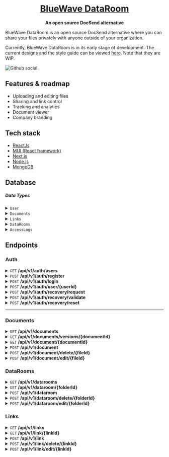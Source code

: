 <h1 align="center"><a href="https://bluewavelabs.ca" target="_blank">BlueWave DataRoom</a></h1>

<p align="center"><strong>An open source DocSend alternative</strong></p>

BlueWave DataRoom is an open source DocSend alternative where you can share your files privately with anyone outside of your organization. 

Currently, BlueWave DataRoom is in its early stage of development. The current designs and the style guide can be viewed [here](https://www.figma.com/design/GLFfhwOQeHmbcflgCTuMKA/File-Server?node-id=0-1&t=be2sQyhaO4ylDg6z-1). Note that they are WIP.

![Github social](https://github.com/user-attachments/assets/061eaa7d-0d56-4a32-8553-bbfb7fd9e0e3)

## Features & roadmap

* Uploading and editing files
* Sharing and link control
* Tracking and analytics
* Document viewer
* Company branding

## Tech stack

* [ReactJs](https://react.dev/)
* [MUI (React framework)](https://mui.com/)
* [Next.js](https://nextjs.org/)
* [Node.js](https://nodejs.org/en)
* [MongoDB](https://mongodb.com)

## Database


##### Data Types

<details>
<summary><code>User</code></summary>

| **Name**       | **Type**  | **Notes**                                                   |
| -------------- | --------- | ----------------------------------------------------------- |
| `userId`       | `string`  | **Primary Key**. Unique ID for each user                    |
| `firstName`    | `string`  | First name                                                  |
| `lastName`     | `string`  | Last name                                                   |
| `email`        | `string`  | **Unique**. User's email                                    |
| `profilePicUrl`| `string`  | URL to User's picture                                       |
| `isActive`     | `boolean` | Default: `true`                                             |
| `isVerified`   | `boolean` | Default: `false`                                            |
| `lastLogin`    | `Date`    | Timestamp of the last login                                 |
| `createdAt`    | `Date`    | **Not Null**. Timestamp when the user was created           |
| `updatedAt`    | `Date`    | **Not Null**. Timestamp when the user was last updated      |

</details>

<details>
<summary><code>Documents</code></summary>

| **Name**          | **Type**  | **Notes**                                                   |
| ----------------- | --------- | ----------------------------------------------------------- |
| `fileId`          | `string`  | **Primary Key**. Unique ID identifying the file             |
| `parentFileId`    | `string`  | **Foreign Key**. References `Documents.fileId`              |
| `fileName`        | `string`  | Name of the file                                            |
| `type`            | `string`  | File type / extension                                       |
| `fileDirectory`   | `string`  | Directory where the file is located                         |
| `fileSize`        | `int`     | Size of the file in bytes                                   |
| `mimeType`        | `string`  | MIME type of the file                                       |
| `createdBy`       | `string`  | **Foreign Key**. References `User.userId`                   |
| `createdAt`       | `Date`    | **Not Null**. Creation time                                 |
| `updatedAt`       | `Date`    | **Not Null**. Last update time                              |
| `updatedBy`       | `string`  | **Foreign Key**. References `User.userId`                   |
| `totalViews`      | `int`     | Total number of times the file was viewed                   |
| `uniqueViews`     | `int`     | Number of unique viewers of the file                        |

</details>

<details>
<summary><code>Links</code></summary>

| **Name**          | **Type**  | **Notes**                                                           |
| ----------------- | --------- | ------------------------------------------------------------------- |
| `linkId`          | `string`  | **Primary Key**. Unique ID for the link                             |
| `fileId`          | `string`  | **Foreign Key**. References `Documents.fileId`                      |
| `linkName`        | `string`  | Name of the link                                                    |
| `linkUrl`         | `string`  | URL of the link                                                     |
| `isPublic`        | `boolean` | Indicates if the link is public                                     |
| `emailRequired`   | `boolean` | Indicates if an email is required for download                      |
| `passwordRequired`| `boolean` | Indicates if a password is required to view and download the file   |
| `linkPassword`    | `string`  | Password reqired to view and download the file                      |
| `linkUrl`         | `string`  | URL of the link                                                     |
| `canExpire`       | `boolean` | Indicates if the link can expire                                    |
| `expirationTime`  | `Date`    | Expiration date of the link (nullable)                              |
| `updatedAt`       | `Date`    | **Not Null**. Last update time                                      |
| `createdAt`       | `Date`    | **Not Null**. Creation time                                         |
| `createdBy`       | `string`  | **Foreign Key**. References `User.userId`                           |

</details>

<details>
<summary><code>DataRooms</code></summary>

| **Name**          | **Type**  | **Notes**                                                   |
| ----------------- | --------- | ----------------------------------------------------------- |
| `folderId`        | `string`  | **Primary Key**. Unique ID for the folder                   |
| `folderName`      | `string`  | Name of the folder                                          |
| `folderLocation`  | `string`  | Location of the folder                                      |
| `updatedAt`       | `Date`    | **Not Null**. Last update time                              |
| `updatedBy`       | `string`  | **Foreign Key**. References `User.userId`                   |
| `createdAt`       | `Date`    | **Not Null**. Creation time                                 |
| `createdBy`       | `string`  | **Foreign Key**. References `User.userId`                   |

</details>

<details>
<summary><code>AccessLogs</code></summary>

| **Name**          | **Type**  | **Notes**                                                   |
| ----------------- | --------- | ----------------------------------------------------------- |
| `logId`           | `string`  | **Primary Key**. Unique ID for each access log              |
| `linkId`          | `string`  | **Foreign Key**. ID of the link accessed                    |
| `userId`          | `string`  | **Foreign Key**. ID of the user who accessed the link       |
| `accessTime`      | `Date`    | **Not Null**. Timestamp when the link was accessed          |
| `ipAddress`       | `string`  | IP address of the user who accessed the link                |

</details>

## Endpoints

### Auth

<details>
<summary id='#get-all-users-id'><code>GET</code> <b>/api/v1/auth/users</b></summary>

###### Method/Headers

> | Method/Headers | Value            |
> | -------------- | ---------------- |
> | Method         | GET              |
> | content-type   | application/json |

###### Response Payload

> | Type          | Notes                                 |
> | ------------- | ------------------------------------- |
> | `Array<User>` | Returns an array containing all users |

</details>

<details>
<summary id='post-register'><code>POST</code> <b>/api/v1/auth/register</b></summary>

##### Method/Headers

> | Method/Headers | Value               |
> | -------------- | ------------------- |
> | Method         | POST                |
> | content-type   | multipart/form-data |

##### Form

> | Name      | Type            | Notes                                           |
> | --------- | --------------- | ----------------------------------------------- |
> | firstName | `string`        |                                                 |
> | lastName  | `string`        |                                                 |
> | email     | `string`        | Valid email address                             |
> | password  | `string`        | Min 8 chars, One Upper, one number, one special |
> | role      | `Array<string>` | Array of user roles                             |

##### Response Payload

> | Type | Notes          |
> | ---- | -------------- |
> | User | User data      |
> | JWT  | JSON web token |

</details>

<details>
<summary id='post-login'><code>POST</code> <b>/api/v1/auth/login</b></summary>

##### Method/Headers

> | Method/Headers | Value            |
> | -------------- | ---------------- |
> | Method         | POST             |
> | content-type   | application/json |

##### Body

> | Name     | Type     | Notes               |
> | -------- | -------- | ------------------- |
> | email    | `string` | Valid email address |
> | password | `string` |                     |

##### Response Payload

> | Type | Notes          |
> | ---- | -------------- |
> | User | User data      |
> | JWT  | JSON web token |

</details>

<details>
<summary id='post-auth-user-edit-id'><code>POST</code> <b>/api/v1/auth/user/{userId}</b></summary>

###### Method/Headers

> | Method/Headers | Value               |
> | -------------- | ------------------- |
> | Method         | POST                |
> | content-type   | multipart/form-data |

##### Form

> | Name        | Type     | Notes                       |
> | ----------- | -------- | --------------------------- |
> | firstName   | `string` | Optional                    |
> | lastName    | `string` | Optional                    |
> | profileIame | `file`   | Optional                    |
> | password    | `string` | Required to change password |
> | newPassword | `string` | Required to change password |

###### Response Payload

> | Type   | Notes                    |
> | ------ | ------------------------ |
> | `User` | Returns the updated user |

</details>

<details>
<summary id='post-auth-recovery-request-id'><code>POST</code> <b>/api/v1/auth/recovery/request</b></summary>

###### Method/Headers

> | Method/Headers | Value            |
> | -------------- | ---------------- |
> | Method         | POST             |
> | content-type   | application/json |

##### Body

> | Name  | Type     | Notes        |
> | ----- | -------- | ------------ |
> | email | `string` | User's email |

###### Response Payload

> | Type            | Notes                                   |
> | --------------- | --------------------------------------- |
> | `RecoveryToken` | Returns a recovery token if email found |

</details>

<details>
<summary id='post-auth-recovery-validate-id'><code>POST</code> <b>/api/v1/auth/recovery/validate</b></summary>

###### Method/Headers

> | Method/Headers | Value            |
> | -------------- | ---------------- |
> | Method         | POST             |
> | content-type   | application/json |

##### Body

> | Name          | Type     | Notes                               |
> | ------------- | -------- | ----------------------------------- |
> | recoveryToken | `string` | Token issued in `/recovery/request` |

###### Response Payload

> | Type            | Notes                      |
> | --------------- | -------------------------- |
> | `RecoveryToken` | Returns the recovery token |

</details>

<details>
<summary id='post-auth-recovery-reset-id'><code>POST</code> <b>/api/v1/auth/recovery/reset</b></summary>

###### Method/Headers

> | Method/Headers | Value            |
> | -------------- | ---------------- |
> | Method         | POST             |
> | content-type   | application/json |

##### Body

> | Name          | Type     | Notes                                         |
> | ------------- | -------- | --------------------------------------------- |
> | recoveryToken | `string` | Token issued returned by `/recovery/validate` |
> | password      | `string` | User's new password`                          |

###### Response Payload

> | Type   | Notes                    |
> | ------ | ------------------------ |
> | `User` | Returns the updated user |

</details>

---

### Documents

<details>
<summary id='get-documents'><code>GET</code> <b>/api/v1/documents</b></summary>

##### Method/Headers

> | Method/Headers | Value            |
> | -------------- | ---------------- |
> | Method         | GET              |
> | content-type   | application/json |

##### Response Payload

> | Type               | Notes                                     |
> | ------------------ | ----------------------------------------- |
> | `Array<Document>`  | Array of all latest versions of documents |

</details>

<details>
<summary id='get-documents'><code>GET</code> <b>/api/v1/documents/versions/{documentId}</b></summary>

##### Method/Headers

> | Method/Headers | Value            |
> | -------------- | ---------------- |
> | Method         | GET              |
> | content-type   | application/json |

##### Response Payload

> | Type               | Notes                                                   |
> | ------------------ | ------------------------------------------------------- |
> | `Array<Document>`  | Array of all documents versions for the parent document |

</details>

<details>
<summary id='get-document'><code>GET</code> <b>/api/v1/document/{documentId}</b></summary>

##### Method/Headers

> | Method/Headers | Value            |
> | -------------- | ---------------- |
> | Method         | GET              |
> | content-type   | application/json |

##### Response Payload

> | Type               | Notes                                                               |
> | ------------------ | ------------------------------------------------------------------- |
> | `Document`         | Document with the id in the request parameter                       |

</details>

<details>
<summary id='post-document'><code>POST</code> <b>/api/v1/document</b></summary>

###### Method/Headers

> | Method/Headers | Value               |
> | -------------- | ------------------- |
> | Method         | POST                |
> | content-type   | multipart/form-data |

##### Body
> | Name              | Type      | Notes                                  | Accepted Values                         |
> | ----------------- | --------- | -------------------------------------- | --------------------------------------- |
> | `fileData`        | `string`  | The file to be uploaded                |                                         |
> | `fileName`        | `string`  | Name of the file                       |                                         |
> | `type`            | `string`  | File type / extension                  |                                         |
> | `fileDirectory`   | `string`  | Directory where the file should go     |                                         |
> | `fileSize`        | `int`     | Size of the file in bytes              |                                         |
> | `mimeType`        | `string`  | MIME type of the file                  |                                         |
> | `userId`          | `string`  | UserId of current user                 |                                         |

###### Response Payload

> | Type      | Notes                             |
> | --------- | --------------------------------- |
> | `Document` | Returns newly created `Document` |

</details>

<details>
<summary id='post-document-del-id'><code>POST</code> <b>/api/v1/document/delete/{fileId}</b></summary>

###### Method/Headers

> | Method/Headers | Value               |
> | -------------- | ------------------- |
> | Method         | POST                |
> | content-type   | application/json    |

###### Response Payload

> | Type      | Notes                             |
> | --------- | --------------------------------- |
> | `None`    | No payload returned               |

</details>

<details>
<summary id='post-document-edit-id'><code>POST</code> <b>/api/v1/document/edit/{fileId}</b></summary>

###### Method/Headers

> | Method/Headers | Value               |
> | -------------- | ------------------- |
> | Method         | POST                |
> | content-type   | multipart/form-data |

##### Body
> | Name              | Type      | Notes                                  | Accepted Values                         |
> | ----------------- | --------- | -------------------------------------- | --------------------------------------- |
> | `fileData`        | `string`  | The file to be uploaded                |                                         |
> | `fileName`        | `string`  | Name of the file                       |                                         |
> | `type`            | `string`  | File type / extension                  |                                         |
> | `fileDirectory`   | `string`  | Directory where the file should go     |                                         |
> | `fileSize`        | `int`     | Size of the file in bytes              |                                         |
> | `mimeType`        | `string`  | MIME type of the file                  |                                         |
> | `userId`          | `string`  | UserId of current user                 |                                         |

###### Response Payload

> | Type      | Notes                             |
> | --------- | --------------------------------- |
> | `Document` | Returns updated `Document`       |

</details>

### DataRooms

<details>
<summary id='get-datarooms'><code>GET</code> <b>/api/v1/datarooms</b></summary>

##### Method/Headers

> | Method/Headers | Value            |
> | -------------- | ---------------- |
> | Method         | GET              |
> | content-type   | application/json |

##### Response Payload

> | Type               | Notes                  |
> | ------------------ | ---------------------- |
> | `Array<DataRoom>`  | Array of all datarooms |

</details>

<details>
<summary id='get-dataroom'><code>GET</code> <b>/api/v1/dataroom/{folderId}</b></summary>

##### Method/Headers

> | Method/Headers | Value            |
> | -------------- | ---------------- |
> | Method         | GET              |
> | content-type   | application/json |

##### Response Payload

> | Type               | Notes                                                |
> | ------------------ | ---------------------------------------------------- |
> | `DataRoom`         | Single dataroom with the id in the request parameter |

</details>

<details>
<summary id='post-dataroom'><code>POST</code> <b>/api/v1/dataroom</b></summary>

###### Method/Headers

> | Method/Headers | Value               |
> | -------------- | ------------------- |
> | Method         | POST                |
> | content-type   | application/json    |

##### Body
> | Name              | Type      | Notes                       | Accepted Values                         |
> | ----------------- | --------- | --------------------------- | --------------------------------------- |
> | `folderName`      | `string`  | Name of the file            |                                         |
> | `folderLocation`  | `string`  | File type / extension       |                                         |
> | `userId`          | `string`  | UserId of current user      |                                         |

###### Response Payload

> | Type      | Notes                             |
> | --------- | --------------------------------- |
> | `DataRoom` | Returns newly created `DataRoom` |

</details>

<details>
<summary id='post-dataroom-del-id'><code>POST</code> <b>/api/v1/dataroom/delete/{folderId}</b></summary>

###### Method/Headers

> | Method/Headers | Value               |
> | -------------- | ------------------- |
> | Method         | POST                |
> | content-type   | application/json    |

###### Response Payload

> | Type      | Notes                             |
> | --------- | --------------------------------- |
> | `None`    | No payload returned               |

</details>

<details>
<summary id='post-document-edit-id'><code>POST</code> <b>/api/v1/dataroom/edit/{folderId}</b></summary>

###### Method/Headers

> | Method/Headers | Value               |
> | -------------- | ------------------- |
> | Method         | POST                |
> | content-type   | application/json    |

##### Body
> | Name              | Type      | Notes                       | Accepted Values                         |
> | ----------------- | --------- | --------------------------- | --------------------------------------- |
> | `folderName`      | `string`  | Name of the file            |                                         |
> | `folderLocation`  | `string`  | File type / extension       |                                         |
> | `userId`          | `string`  | UserId of current user      |                                         |

###### Response Payload

> | Type      | Notes                             |
> | --------- | --------------------------------- |
> | `DataRoom` | Returns updated  `DataRoom`      |

</details>

### Links

<details>
<summary id='get-links'><code>GET</code> <b>/api/v1/links</b></summary>

##### Method/Headers

> | Method/Headers | Value            |
> | -------------- | ---------------- |
> | Method         | GET              |
> | content-type   | application/json |

##### Response Payload

> | Type               | Notes                  |
> | ------------------ | ---------------------- |
> | `Array<Links>`     | Array of all links     |

</details>

<details>
<summary id='get-link'><code>GET</code> <b>/api/v1/link/{linkId}</b></summary>

##### Method/Headers

> | Method/Headers | Value            |
> | -------------- | ---------------- |
> | Method         | GET              |
> | content-type   | application/json |

##### Response Payload

> | Type               | Notes                                                |
> | ------------------ | ---------------------------------------------------- |
> | `Link`             | Singe Link with the id in the request parameter      |

</details>

<details>
<summary id='post-link'><code>POST</code> <b>/api/v1/link</b></summary>

###### Method/Headers

> | Method/Headers | Value               |
> | -------------- | ------------------- |
> | Method         | POST                |
> | content-type   | application/json    |

##### Body
> | Name              | Type      | Notes                                            | Accepted Values                         |
> | ----------------- | --------- | ------------------------------------------------ | --------------------------------------- |
> | `fileId`          | `string`  | The fileId of the file the link is generated for |                                         |
> | `linkName`        | `string`  | Name of the link                                 |                                         |
> | `isPublic`        | `boolean` | Indicates if the link is public                  |                                         |
> | `emailRequired`   | `boolean` | Indicates if email is required to download       |                                         |
> | `passwordRequired`| `boolean` | Indicates if password is required to download    |                                         |
> | `linkPassword`    | `string`  | Password required to download                    |                                         |
> | `canExpire`       | `boolean` | Indicates if the link can expire                 |                                         |
> | `expirationTime`  | `Date`    | Date in which the link expires                   |                                         |

###### Response Payload

> | Type      | Notes                             |
> | --------- | --------------------------------- |
> | `Link`    | Returns newly created `Link`       |

</details>

<details>
<summary id='post-link-del-id'><code>POST</code> <b>/api/v1/link/delete/{linkId}</b></summary>

###### Method/Headers

> | Method/Headers | Value               |
> | -------------- | ------------------- |
> | Method         | POST                |
> | content-type   | application/json    |

###### Response Payload

> | Type      | Notes                             |
> | --------- | --------------------------------- |
> | `None`    | No payload returned               |

</details>

<details>
<summary id='post-link-edit-id'><code>POST</code> <b>/api/v1/link/edit/{linkId}</b></summary>

###### Method/Headers

> | Method/Headers | Value               |
> | -------------- | ------------------- |
> | Method         | POST                |
> | content-type   | application/json    |

##### Body
> | Name              | Type      | Notes                                            | Accepted Values                         |
> | ----------------- | --------- | ------------------------------------------------ | --------------------------------------- |
> | `linkName`        | `string`  | Name of the link                                 |                                         |
> | `isPublic`        | `boolean` | Indicates if the link is public                  |                                         |
> | `emailRequired`   | `boolean` | Indicates if email is required to download       |                                         |
> | `passwordRequired`| `boolean` | Indicates if password is required to download    |                                         |
> | `linkPassword`    | `string`  | Password required to download                    |                                         |
> | `canExpire`       | `boolean` | Indicates if the link can expire                 |                                         |
> | `expirationTime`  | `Date`    | Date in which the link expires                   |                                         |

###### Response Payload

> | Type      | Notes                             |
> | --------- | --------------------------------- |
> | `Link`    | Returns updated `Link`            |

</details>

